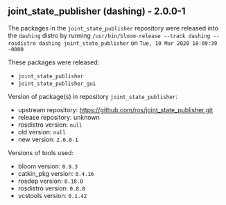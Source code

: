 ## joint_state_publisher (dashing) - 2.0.0-1

The packages in the `joint_state_publisher` repository were released into the `dashing` distro by running `/usr/bin/bloom-release --track dashing --rosdistro dashing joint_state_publisher` on `Tue, 10 Mar 2020 18:09:39 -0000`

These packages were released:
- `joint_state_publisher`
- `joint_state_publisher_gui`

Version of package(s) in repository `joint_state_publisher`:

- upstream repository: https://github.com/ros/joint_state_publisher.git
- release repository: unknown
- rosdistro version: `null`
- old version: `null`
- new version: `2.0.0-1`

Versions of tools used:

- bloom version: `0.9.3`
- catkin_pkg version: `0.4.16`
- rosdep version: `0.18.0`
- rosdistro version: `0.8.0`
- vcstools version: `0.1.42`


